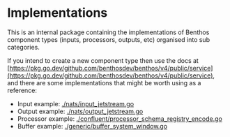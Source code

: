 Implementations
===============

This is an internal package containing the implementations of Benthos component types (inputs, processors, outputs, etc) organised into sub categories.

If you intend to create a new component type then use the docs at [https://pkg.go.dev/github.com/benthosdev/benthos/v4/public/service](https://pkg.go.dev/github.com/benthosdev/benthos/v4/public/service), and there are some implementations that might be worth using as a reference:

- Input example: [./nats/input_jetstream.go](./nats/input_jetstream.go)
- Output example: [./nats/output_jetstream.go](./nats/output_jetstream.go)
- Processor example: [./confluent/processor_schema_registry_encode.go](./confluent/processor_schema_registry_encode.go)
- Buffer example: [./generic/buffer_system_window.go](./generic/buffer_system_window.go)
